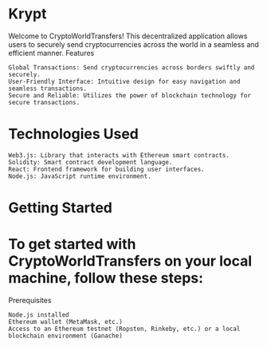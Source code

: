 # Krypt

Welcome to CryptoWorldTransfers! This decentralized application allows users to securely send cryptocurrencies across the world in a seamless and efficient manner.
Features

    Global Transactions: Send cryptocurrencies across borders swiftly and securely.
    User-Friendly Interface: Intuitive design for easy navigation and seamless transactions.
    Secure and Reliable: Utilizes the power of blockchain technology for secure transactions.

# Technologies Used

    Web3.js: Library that interacts with Ethereum smart contracts.
    Solidity: Smart contract development language.
    React: Frontend framework for building user interfaces.
    Node.js: JavaScript runtime environment.

# Getting Started

# To get started with CryptoWorldTransfers on your local machine, follow these steps:
Prerequisites

    Node.js installed
    Ethereum wallet (MetaMask, etc.)
    Access to an Ethereum testnet (Ropsten, Rinkeby, etc.) or a local blockchain environment (Ganache)
